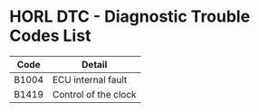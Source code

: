 # HORL DTC - Diagnostic Trouble Codes List

| Code | Detail |
| - | - |
| B1004 | ECU internal fault |
| B1419 | Control of the clock |
